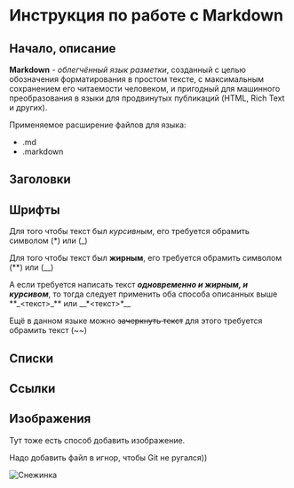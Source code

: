 # Инструкция по работе с Markdown

## Начало, описание

**Markdown** - *облегчённый язык разметки*, созданный с целью обозначения форматирования в простом тексте, с максимальным сохранением его читаемости человеком, и пригодный для машинного преобразования в языки для продвинутых публикаций (HTML, Rich Text и других).

Применяемое расширение файлов для языка:
- .md
- .markdown

## Заголовки

## Шрифты

Для того чтобы текст был *курсивным*, его требуется обрамить символом (*) или (_)

Для того чтобы текст был **жирным**, его требуется обрамить символом (**) или (__)

А если требуется написать текст **_одновременно и жирным, и курсивом_**, то тогда следует применить оба способа описанных выше \*\*\_<текст>\_\*\* или \_\_\*<текст>\*\_\_

Ещё в данном языке можно ~~зачеркнуть текст~~ для этого требуется обрамить текст (~~)

## Списки

## Ссылки

## Изображения

Тут тоже есть способ добавить изображение.

Надо добавить файл в игнор, чтобы Git не ругался))

![Снежинка](snowflake.jpg)


